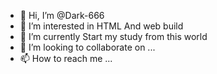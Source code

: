 - 👋 Hi, I’m @Dark-666
- 👀 I’m interested in HTML And web build
- 🌱 I’m currently Start my study from this world 
- 💞️ I’m looking to collaborate on ...
- 📫 How to reach me ...

<!---
Dark-666/Dark-666 is a ✨ special ✨ repository because its `README.md` (this file) appears on your GitHub profile.
You can click the Preview link to take a look at your changes.
--->
